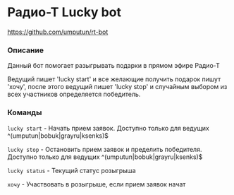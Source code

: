 # Радио-Т Lucky bot
https://github.com/umputun/rt-bot

### Описание
Данный бот помогает разыгрывать подарки в прямом эфире Радио-Т

Ведущий пишет 'lucky start' и все желающие получить подарок пишут 'хочу', после этого ведущий пишет 'lucky stop' и случайным выбором из всех участников определяется победитель. 

### Команды

`lucky start` - Начать прием заявок. Доступно только для ведущих ^(umputun|bobuk|grayru|ksenks)$

`lucky stop` - Остановить прием заявок и пределить победителя. Доступно только для ведущих ^(umputun|bobuk|grayru|ksenks)$

`lucky status` - Текущий статус розыгрыша

`хочу` - Участвовать в розыгрыше, если прием заявок начат